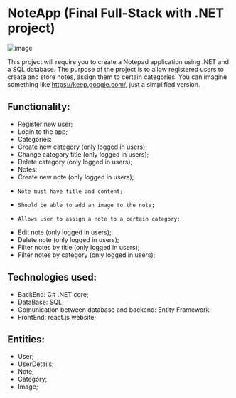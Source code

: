 # NoteApp (Final Full-Stack with .NET project)

![image](https://user-images.githubusercontent.com/94862217/179897395-13192cfc-f15b-4905-9592-09dd8304ec57.png)

This project will require you to create a Notepad application using .NET and a SQL database. The purpose of the project is to allow registered users to create and store notes, assign them to certain categories. You can imagine something like https://keep.google.com/, just a simplified version.

## Functionality:
- Register new user;
- Login to the app;
- Categories:
-   Create new category (only logged in users);
-   Change category title (only logged in users);
-   Delete category (only logged in users);
- Notes:
-   Create new note (only logged in users);
-     Note must have title and content;
-     Should be able to add an image to the note;
-     Allows user to assign a note to a certain category;
-   Edit note (only logged in users);
-   Delete note (only logged in users);
- Filter notes by title (only logged in users);
- Filter notes by category (only logged in users);

## Technologies used:
- BackEnd: C# .NET core;
- DataBase: SQL;
- Comunication between database and backend: Entity Framework;
- FrontEnd: react.js website;

## Entities:
- User;
- UserDetails;
- Note;
- Category;
- Image;
